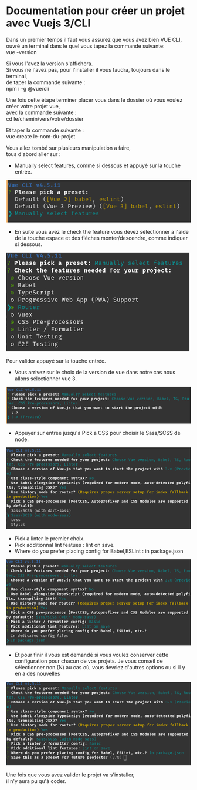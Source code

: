 # Documentation pour créer un projet avec Vuejs 3/CLI

Dans un premier temps il faut vous assurez que vous avez bien VUE CLI,  
ouvré un terminal dans le quel vous tapez la commande suivante:  
vue -version

Si vous l'avez la version s'affichera.  
Si vous ne l'avez pas, pour l'installer il vous faudra, toujours dans le terminal,  
de taper la commande suivante :  
npm i -g @vue/cli

Une fois cette étape terminer placer vous dans le dossier où vous voulez créer votre projet vue,  
avec la commande suivante :  
cd le/chemin/vers/votre/dossier

Et taper la commande suivante :  
vue create le-nom-du-projet

Vous allez tombé sur plusieurs manipulation a faire,  
tous d'abord aller sur :

- Manually select features, comme si dessous et appuyé sur la touche entrée.

![Feature branch](images/vue3-1.png)

- En suite vous avez le check the feature vous devez sélectionner a l'aide de la touche espace et des flèches monter/descendre, comme indiquer si dessous.

![Feature branch](images/vue3-2.png)

Pour valider appuyé sur la touche entrée.

- Vous arrivez sur le choix de la version de vue dans notre cas nous allons sélectionner vue 3.

![Feature branch](images/vue3-3.png)

- Appuyer sur entrée jusqu'à Pick a CSS pour choisir le Sass/SCSS de node.

![Feature branch](images/vue3-4.png)

- Pick a linter le premier choix.
- Pick additionnal lint featues : lint on save.
- Where do you prefer placing config for Babel,ESLint : in package.json

![Feature branch](images/vue3-5.png)

- Et pour finir il vous est demandé si vous voulez conserver cette configuration pour chacun de vos projets. Je vous conseil de sélectionner non (N) au cas où, vous devriez d'autres options ou si il y en a des nouvelles

![Feature branch](images/vue3-6.png)

Une fois que vous avez valider le projet va s'installer,  
il n'y aura pu qu'à coder.
